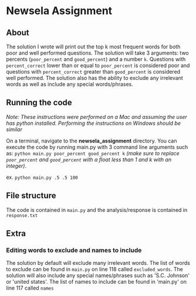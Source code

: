 # Newsela Assignment
## About
The solution I wrote will print out the top k most frequent words for both poor and well performed questions. 
The solution will take 3 arguments: two percents (`poor_percent` and `good_percent`) and a number `k`. Questions with `percent_correct` lower than or equal to `poor_percent` is considered poor and 
questions with `percent_correct` greater than `good_percent` is considered well performed. The solution also has the ability to exclude any irrelevant words as well as include any special words/phrases.

## Running the code
*Note: These instructions were performed on a Mac and assuming the user has python installed. Performing the instructions on Windows should be similar*

On a terminal, navigate to the **newsela_assignment** directory. You can execute the code by running main.py with 3 command 
line arguments such as: `python main.py poor_percent good_percent k` 
*(make sure to replace `poor_percent` and `good_percent` with a float less than 1 and k with an integer)*.

ex. `python main.py .5 .5 100`

## File structure
The code is contained in `main.py` and the analysis/response is contained in `response.txt`

## Extra
### Editing words to exclude and names to include
The solution by default will exclude many irrelevant words. The list of words to exclude can be found in `main.py` on line 118 called `excluded_words`.
The solution will also include any special names/phrases such as 'S.C. Johnson' or 'united states'. The list of names to include can be found in 'main.py' on line 117 called `names`
